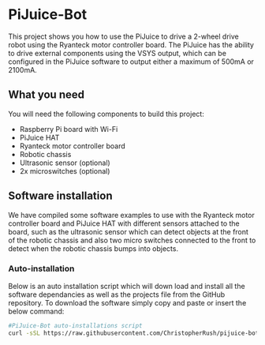 # PiJuice-Bot

This project shows you how to use the PiJuice to drive a 2-wheel drive robot using the Ryanteck motor controller board. The PiJuice has the ability to drive external components using the VSYS output, which can be configured in the PiJuice software to output either a maximum of 500mA or 2100mA.

## What you need

You will need the following components to build this project:

- Raspberry Pi board with Wi-Fi
- PiJuice HAT
- Ryanteck motor controller board
- Robotic chassis
- Ultrasonic sensor (optional)
- 2x microswitches (optional)

## Software installation

We have compiled some software examples to use with the Ryanteck motor controller board and PiJuice HAT with different sensors attached to the board, such as the ultrasonic sensor which can detect objects at the front of the robotic chassis and also two micro switches connected to the front to detect when the robotic chassis bumps into objects.

### Auto-installation

Below is an auto installation script which will down load and install all the software dependancies as well as the projects file from the GitHub repository. To download the software simply copy and paste or insert the below command:

```bash
#PiJuice-Bot auto-installations script
curl -sSL https://raw.githubusercontent.com/ChristopherRush/pijuice-bot/master/install.sh | sudo bash
```
